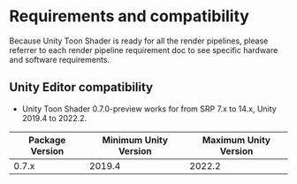 # Requirements and compatibility

Because Unity Toon Shader is ready for all the render pipelines, please referrer to each render pipeline requirement doc to see specific hardware and software requirements.

## Unity Editor compatibility

* Unity Toon Shader  0.7.0-preview works for from SRP 7.x to 14.x, Unity 2019.4 to 2022.2.

|  Package Version  |  Minimum Unity Version  | Maximum Unity Version  |
| ---- | ---- | ---- |
|  0.7.x  |  2019.4  |  2022.2  |


